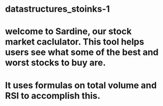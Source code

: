 # datastructures_stoinks-1
# welcome to Sardine, our stock market caclulator. This tool helps users see what some of the best and worst stocks to buy are.
# It uses formulas on total volume and RSI to accomplish this.
